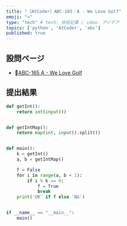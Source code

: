 ```yaml
---
title: "［AtCoder］ABC-165｜A - We Love Golf"
emoji: "⌨️"
type: "tech" # tech: 技術記事 / idea: アイデア
topics: ['python', 'AtCoder', 'abc']
published: true
---
```


## 設問ページ

- 🔗[ABC-165 A - We Love Golf](https://atcoder.jp/contests/abc165/tasks/abc165_a)

## 提出結果

```python
def getInt():
    return int(input())


def getIntMap():
    return map(int, input().split())


def main():
    k = getInt()
    a, b = getIntMap()

    f = False
    for i in range(a, b + 1):
        if i % k == 0:
            f = True
            break
    print('OK' if f else 'NG')


if __name__ == "__main__":
    main()
```
